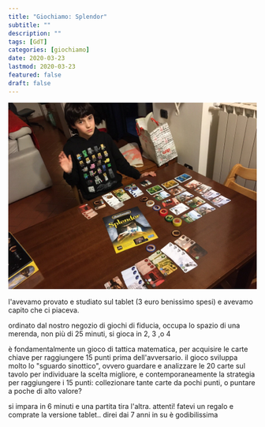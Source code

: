 ```yaml
---
title: "Giochiamo: Splendor"
subtitle: ""
description: ""
tags: [GdT]
categories: [giochiamo]
date: 2020-03-23
lastmod: 2020-03-23
featured: false
draft: false
---
```


![](../../assets/img/played/boardgame-new/splendor_featured.jpg)

l'avevamo provato e studiato sul tablet (3 euro benissimo spesi) e avevamo capito che ci piaceva.

ordinato dal nostro negozio di giochi di fiducia, occupa lo spazio di una merenda, non più di 25 minuti, si gioca in 2, 3 ,o 4

è fondamentalmente un gioco di tattica matematica, per acquisire le carte chiave per raggiungere 15 punti prima dell'avversario.
il gioco sviluppa molto lo "sguardo sinottico", ovvero guardare e analizzare le 20 carte sul tavolo per individuare la scelta migliore, e contemporaneamente la strategia per raggiungere i 15 punti: collezionare tante carte da pochi punti, o puntare a poche di alto valore?

si impara in 6 minuti e una partita tira l'altra. attenti!
fatevi un regalo e comprate la versione tablet.. direi dai 7 anni in su è godibilissima
